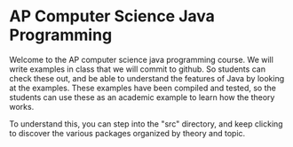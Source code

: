 AP Computer Science Java Programming
=====

Welcome to the AP computer science java programming course. We will write examples in
class that we will commit to github. So students can check these out, and be able to
understand the features of Java by looking at the examples. These examples have been
compiled and tested, so the students can use these as an academic example to learn how
the theory works.

To understand this, you can step into the "src" directory, and keep clicking to discover
the various packages organized by theory and topic.